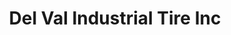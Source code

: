 ---
title: "Del Val Industrial Tire Inc"
url: /pennsville/del-val-industrial-tire-inc/
shop: Reifen
---